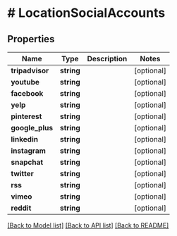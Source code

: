 # # LocationSocialAccounts

## Properties

Name | Type | Description | Notes
------------ | ------------- | ------------- | -------------
**tripadvisor** | **string** |  | [optional]
**youtube** | **string** |  | [optional]
**facebook** | **string** |  | [optional]
**yelp** | **string** |  | [optional]
**pinterest** | **string** |  | [optional]
**google_plus** | **string** |  | [optional]
**linkedin** | **string** |  | [optional]
**instagram** | **string** |  | [optional]
**snapchat** | **string** |  | [optional]
**twitter** | **string** |  | [optional]
**rss** | **string** |  | [optional]
**vimeo** | **string** |  | [optional]
**reddit** | **string** |  | [optional]

[[Back to Model list]](../../README.md#models) [[Back to API list]](../../README.md#endpoints) [[Back to README]](../../README.md)
